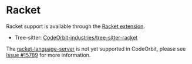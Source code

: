 ﻿# Racket

Racket support is available through the [Racket extension](https://github.com/CodeOrbit-extensions/racket).

- Tree-sitter: [CodeOrbit-industries/tree-sitter-racket](https://github.com/CodeOrbit-industries/tree-sitter-racket)

The [racket-language-server](https://docs.racket-lang.org/racket-language-server/index.html) is not yet supported in CodeOrbit, please see [Issue #15789](https://github.com/CodeOrbit-industries/CodeOrbit/issues/15789) for more information.
